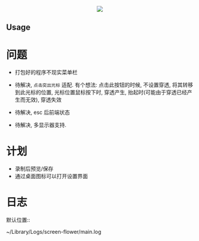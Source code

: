 <p align="center"><img src="https://i.imgur.com/a9QWW0v.png"></p>

## Usage

问题
==========

- 打包好的程序不现实菜单栏

- 待解决, `点击突出光标` 适配.
  有个想法: 点击此按钮的时候, 不设置穿透, 将其转移到此光标的位置,
  光标位置鼠标按下时, 穿透产生, 抬起时(可能由于穿透已经产生而无效), 穿透失效 

- 待解决, esc 后前端状态

- 待解决, 多显示器支持. 

计划
==========

- 录制后预览/保存
- 通过桌面图标可以打开设置界面

日志
========

默认位置::

  ~/Library/Logs/screen-flower/main.log


